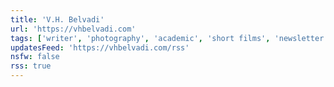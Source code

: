 ```yaml
---
title: 'V.H. Belvadi'
url: 'https://vhbelvadi.com'
tags: ['writer', 'photography', 'academic', 'short films', 'newsletter']
updatesFeed: 'https://vhbelvadi.com/rss'
nsfw: false
rss: true
---
```


